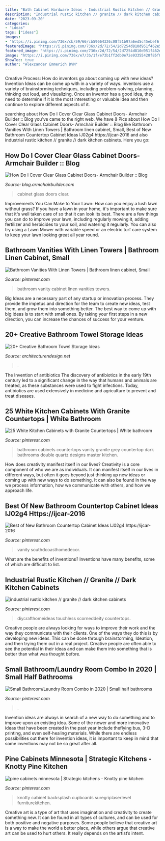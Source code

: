 ```yaml
---
title: "Bath Cabinet Hardware Ideas - Industrial Rustic Kitchen // Granite // Dark Kitchen Cabinets"
description: "Industrial rustic kitchen // granite // dark kitchen cabinets"
date: "2023-09-20"
categories:
- "ideas"
tags: ["ideas"]
images:
- "https://i.pinimg.com/736x/cb/59/66/cb59664326c08f51b97a6ed5c45ebef6.jpg"
featuredImage: "https://i.pinimg.com/736x/2d/72/54/2d7254d810d951f462e5ace108ddf28b.jpg"
featured_image: "https://i.pinimg.com/736x/2d/72/54/2d7254d810d951f462e5ace108ddf28b.jpg"
image: "https://i.pinimg.com/736x/e7/3b/1f/e73b1ff2db0e72e93355420f85f8a77d.jpg"
ShowToc: true
author: "Alexzander Emmerich DVM"
---
```



Creative Process: How do inventors go about coming up with new ideas?
Invention Ideas can be come up with in a variety of ways. inventors use a variety of brainstorming techniques, including problem-solving, planning, thinking out loud, and visualizing. Once an inventor has a good idea, they need to determine if it is the most interesting or valuable idea and then continue to explore different aspects of it.

	

		
searching about How Do I Cover Clear Glass Cabinet Doors- Armchair Builder :: Blog you've came to the right web. We have 8 Pics about How Do I Cover Clear Glass Cabinet Doors- Armchair Builder :: Blog like Bathroom Vanities With Linen Towers | Bathroom linen cabinet, Small, Best of New Bathroom Countertop Cabinet Ideas IJ02g4 https://ijcar-2016 and also industrial rustic kitchen // granite // dark kitchen cabinets. Here you go:
		
    
## How Do I Cover Clear Glass Cabinet Doors- Armchair Builder :: Blog

<img loading=lazy src="http://blog.armchairbuilder.com/wp-content/uploads/2014/03/IMG_7200.jpg" onerror="this.onerror=null;this.src='https://tse3.mm.bing.net/th?id=OIP.UAWcFJiH3K8H3nBtHhaaHQHaLG&amp;pid=15.1';" alt="How Do I Cover Clear Glass Cabinet Doors- Armchair Builder :: Blog">

_Source: blog.armchairbuilder.com_

>cabinet glass doors clear. 

	

Improvements You Can Make to Your Lawn: How can you enjoy a lush lawn without grass?
If you have a lawn in your home, it's important to make sure that it's well taken care of so that it can look its best. There are a few things you can do to improve your lawn, including regularly mowing it, adding fertilizer and herbicides to your soil, and watering it regularly. You can also try using a Lawn Mower with variable speed or an electric turf care system to keep your lawn looking great all year round.

    
## Bathroom Vanities With Linen Towers | Bathroom Linen Cabinet, Small

<img loading=lazy src="https://i.pinimg.com/736x/e7/3b/1f/e73b1ff2db0e72e93355420f85f8a77d.jpg" onerror="this.onerror=null;this.src='https://tse4.mm.bing.net/th?id=OIP.TVL-A927AdhddDGa05ZeNgHaLH&amp;pid=15.1';" alt="Bathroom Vanities With Linen Towers | Bathroom linen cabinet, Small">

_Source: pinterest.com_

>bathroom vanity cabinet linen vanities towers. 

	

Big Ideas are a necessary part of any startup or innovation process. They provide the impetus and direction for the team to create new ideas, test them, and grow them into something better. The best way to come up with big ideas is to start with small ones. By taking your first steps in a new direction, you can increase the chances of success for your venture.

    
## 20+ Creative Bathroom Towel Storage Ideas

<img loading=lazy src="https://cdn.architecturendesign.net/wp-content/uploads/2015/09/AD-Creative-Bathroom-Towel-Storage-Ideas-11.jpg" onerror="this.onerror=null;this.src='https://tse2.mm.bing.net/th?id=OIP.LrBncBnuDSdS3-UPd_ehJQHaJ3&amp;pid=15.1';" alt="20+ Creative Bathroom Towel Storage Ideas">

_Source: architecturendesign.net_

>. 

	

The Invention of antibiotics
The discovery of antibiotics in the early 19th century led to a significant change in the way that humans and animals are treated, as these substances were used to fight infections. Today, antibiotics are used extensively in medicine and agriculture to prevent and treat diseases.

    
## 25 White Kitchen Cabinets With Granite Countertops | White Bathroom

<img loading=lazy src="https://i.pinimg.com/736x/44/fe/ee/44feee1c4178d3d5ae99b2439c988fbb.jpg" onerror="this.onerror=null;this.src='https://tse2.mm.bing.net/th?id=OIP.dSb7DCw9Xwm2lWCyvN_r8wHaJ3&amp;pid=15.1';" alt="25 White Kitchen Cabinets with Granite Countertops | White bathroom">

_Source: pinterest.com_

>bathroom cabinets countertops vanity granite grey countertop dark bathrooms double quartz designs master kitchen. 

	

How does creativity manifest itself in our lives?
Creativity is a core component of who we are as individuals. It can manifest itself in our lives in different ways, but often it goes beyond just thinking up new ideas or coming up with new ways to do something. It can also be found in the way we process information, how we communicate with others, and how we approach life.

    
## Best Of New Bathroom Countertop Cabinet Ideas IJ02g4 Https://ijcar-2016

<img loading=lazy src="https://i.pinimg.com/736x/2d/72/54/2d7254d810d951f462e5ace108ddf28b.jpg" onerror="this.onerror=null;this.src='https://tse4.mm.bing.net/th?id=OIP.rV9SVqZRM3_0YLmN79iKrgHaLJ&amp;pid=15.1';" alt="Best of New Bathroom Countertop Cabinet Ideas IJ02g4 https://ijcar-2016">

_Source: pinterest.com_

>vanity southdcoasthomedecor. 

	

What are the benefits of inventions?
Inventions have many benefits, some of which are difficult to list.

    
## Industrial Rustic Kitchen // Granite // Dark Kitchen Cabinets

<img loading=lazy src="https://i.pinimg.com/736x/c3/15/c7/c315c712ef6c074565e87b2eca2ca363.jpg" onerror="this.onerror=null;this.src='https://tse1.mm.bing.net/th?id=OIP.-szVEYoGl5wKM45rvYOspAHaJ3&amp;pid=15.1';" alt="industrial rustic kitchen // granite // dark kitchen cabinets">

_Source: pinterest.com_

>diycrafthomeideas touchless scorneddeity countertops. 

	

Creative people are always looking for ways to improve their work and the way they communicate with their clients. One of the ways they do this is by developing new ideas. This can be done through brainstorming, Ideation, and then trying them out in a real project. Creative people are often able to see the potential in their ideas and can make them into something that is better than what was thought before.

    
## Small Bathroom/Laundry Room Combo In 2020 | Small Half Bathrooms

<img loading=lazy src="https://i.pinimg.com/736x/b8/11/35/b81135cdb3f390a7b1a0561aba7811fd.jpg" onerror="this.onerror=null;this.src='https://tse4.mm.bing.net/th?id=OIP.BPdgs2ya9imJmeFrVSE3vwHaJ3&amp;pid=15.1';" alt="Small Bathroom/Laundry Room Combo in 2020 | Small half bathrooms">

_Source: pinterest.com_

>. 

	

Invention ideas are always in search of a new way to do something and to improve upon an existing idea. Some of the newer and more innovative ideas that have been created in the past year include theflying bus, 3-D printing, and even self-healing materials. While there are endless possibilities out there for invention ideas, it is important to keep in mind that some inventions may not be so great after all.

    
## Pine Cabinets Minnesota | Strategic Kitchens - Knotty Pine Kitchen

<img loading=lazy src="https://i.pinimg.com/736x/cb/59/66/cb59664326c08f51b97a6ed5c45ebef6.jpg" onerror="this.onerror=null;this.src='https://tse2.mm.bing.net/th?id=OIP.bdK4JLXiBE6m4x62u6PjlQHaJ3&amp;pid=15.1';" alt="pine cabinets minnesota | Strategic kitchens - Knotty pine kitchen">

_Source: pinterest.com_

>knotty cabinet backsplash cupboards suregriplaserlevel furniturekitchen. 

	

Creative art is a type of art that uses imagination and creativity to create something new. It can be found in all types of cultures, and can be used for both positive and negative purposes. Some people believe that creative art is a way to make the world a better place, while others argue that creative art can be used to hurt others. It really depends on the artist’s intent.

